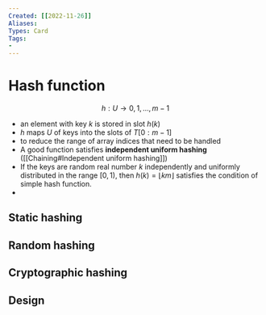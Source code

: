 ```yaml
---
Created: [[2022-11-26]]
Aliases: 
Types: Card
Tags: 
- 
---
```

# Hash function
$$h:U\rightarrow {0, 1, \dots, m-1}$$
- an element with key $k$ is stored in slot $h(k)$
- $h$ maps $U$ of keys into the slots of $T[0:m-1]$
- to reduce the range of array indices that need to be handled
- A good function satisfies **independent uniform hashing** ([[Chaining#Independent uniform hashing]])
- If the keys are random real number $k$ independently and uniformly distributed in the range $[0,1)$, then $h(k)=\lfloor km\rfloor$ satisfies the condition of simple hash function. 
- 

## Static hashing

## Random hashing

## Cryptographic hashing

## Design
